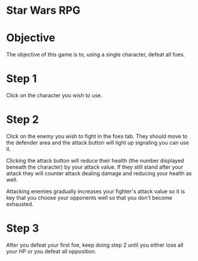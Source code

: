 # Star  Wars RPG

# Objective
The objective of this game is to, using a single character, defeat all foes.

# Step 1
Click on the character you wish to use.

# Step 2 
Click on the enemy you wish to fight in the foes tab. They should move to the defender area and the attack button will light up signaling you can use it.

Clicking the attack button will reduce their health (the number displayed beneath the character) by your attack value. If they still stand after your attack they will counter attack dealing damage and reducing your health as well. 

Attacking enemies gradually increases your fighter's attack value so it is key that you choose your opponents well so that you don't become exhausted.

# Step 3

After you defeat your first foe, keep doing step 2 until you either lose all your HP or you defeat all opposition.